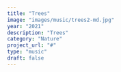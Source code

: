 ```yaml
---
title: "Trees"
image: "images/music/trees2-md.jpg"
year: "2021"
description: "Trees"
category: "Nature"
project_url: "#"
type: "music"
draft: false
---
```

